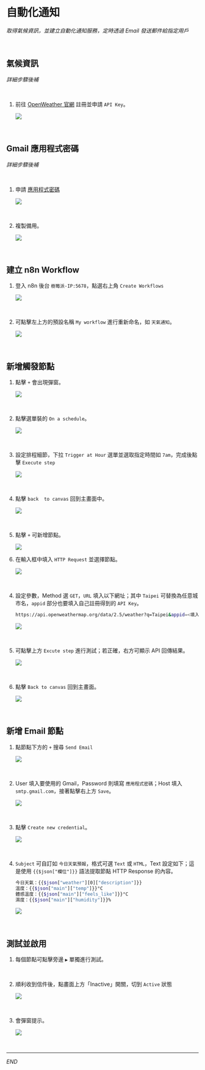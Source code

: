 # 自動化通知

_取得氣候資訊，並建立自動化通知服務，定時透過 Email 發送郵件給指定用戶_

<br>

## 氣候資訊

_詳細步驟後補_

<br>

1. 前往 [OpenWeather 官網](https://openweathermap.org/) 註冊並申請 `API Key`。

    ![](images/img_38.png)

<br>

## Gmail 應用程式密碼

_詳細步驟後補_

<br>

1. 申請 [應用程式密碼](https://myaccount.google.com/apppasswords)

    ![](images/img_13.png)

<br>

2. 複製備用。

    ![](images/img_14.png)

<br>

## 建立 n8n Workflow

1. 登入 n8n 後台 `樹莓派-IP:5678`，點選右上角 `Create Workflows`

    ![](images/img_05.png)

<br>

2. 可點擊左上方的預設名稱 `My workflow` 進行重新命名，如 `天氣通知`。

    ![](images/img_06.png)

<br>

## 新增觸發節點

1. 點擊 `+` 會出現彈窗。

    ![](images/img_39.png)

<br>

2. 點擊選單裝的 `On a schedule`。

    ![](images/img_07.png)

<br>

3. 設定排程細節，下拉 `Trigger at Hour` 選單並選取指定時間如 `7am`，完成後點擊 `Execute step`

    ![](images/img_08.png)

<br>

4. 點擊 `back  to canvas` 回到主畫面中。

    ![](images/img_40.png)

<br>

5. 點擊 `+` 可新增節點。

    ![](images/img_41.png)

<b4>

6. 在輸入框中填入 `HTTP Request` 並選擇節點。

    ![](images/img_09.png)

<br>

4. 設定參數，Method 選 `GET`，`URL` 填入以下網址；其中 `Taipei` 可替換為任意城市名，`appid` 部分也要填入自己註冊得到的 `API Key`。

    ```bash
    https://api.openweathermap.org/data/2.5/weather?q=Taipei&appid=<填入-API_KEY>&units=metric&lang=zh_tw
    ```

    ![](images/img_10.png)

<br>

5. 可點擊上方 `Excute step` 進行測試；若正確，右方可顯示 API 回傳結果。

    ![](images/img_42.png)

<br>

6. 點擊 `Back to canvas` 回到主畫面。

    ![](images/img_11.png)

<br>

## 新增 Email 節點

1. 點節點下方的 `+` 搜尋 `Send Email`

    ![](images/img_12.png)

<br>

2. User 填入要使用的 Gmail，Password 則填寫 `應用程式密碼`；Host 填入 `smtp.gmail.com`，接著點擊右上方 `Save`。

    ![](images/img_15.png)

<br>

3. 點擊 `Create new credential`。

    ![](images/img_43.png)

<br>

4. `Subject` 可自訂如 `今日天氣預報`，格式可選 `Text` 或 `HTML`，Text 設定如下；這是使用 `{{$json["欄位"]}}` 語法提取節點 HTTP Response 的內容。

    ```bash
    今日天氣：{{$json["weather"][0]["description"]}}
    溫度：{{$json["main"]["temp"]}}°C
    體感溫度：{{$json["main"]["feels_like"]}}°C
    濕度：{{$json["main"]["humidity"]}}%
    ```

    ![](images/img_16.png)

<br>

## 測試並啟用

1. 每個節點可點擊旁邊 `▶` 單獨進行測試。

<br>

2. 順利收到信件後，點畫面上方「Inactive」開關，切到 `Active` 狀態

    ![](images/img_17.png)

<br>

3. 會彈窗提示。

    ![](images/img_18.png)

<br>

___

_END_

